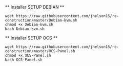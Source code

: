 ** Installer SETUP DEBIAN **
```
wget https://raw.githubusercontent.com/jhelson15/re-construction/master/Debian-kvm.sh
chmod +x Debian-kvm.sh
bash Debian-kvm.sh
```
** Installer SETUP OCS **
```
wget https://raw.githubusercontent.com/jhelson15/re-construction/master/OCS-Panel.sh
chmod +x OCS-Panel.sh
bash OCS-Panel.sh
```
